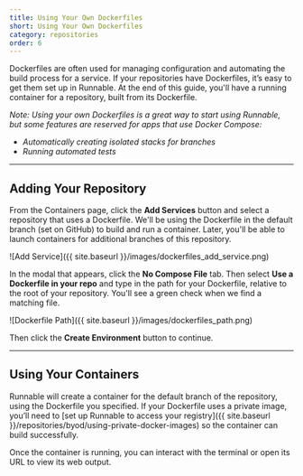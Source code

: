 ```yaml
---
title: Using Your Own Dockerfiles
short: Using Your Own Dockerfiles
category: repositories
order: 6
---
```


Dockerfiles are often used for managing configuration and automating the build process for a service. If your repositories have Dockerfiles, it’s easy to get them set up in Runnable. At the end of this guide, you'll have a running container for a repository, built from its Dockerfile.

*Note: Using your own Dockerfiles is a great way to start using Runnable, but some features are reserved for apps that use Docker Compose:*

- *Automatically creating isolated stacks for branches*
- *Running automated tests*

---

## Adding Your Repository

From the Containers page, click the **Add Services** button and select a repository that uses a Dockerfile. We'll be using the Dockerfile in the default branch (set on GitHub) to build and run a container. Later, you'll be able to launch containers for additional branches of this repository.

![Add Service]({{ site.baseurl }}/images/dockerfiles_add_service.png)

In the modal that appears, click the **No Compose File** tab. Then select **Use a Dockerfile in your repo** and type in the path for your Dockerfile, relative to the root of your repository. You'll see a green check when we find a matching file.

![Dockerfile Path]({{ site.baseurl }}/images/dockerfiles_path.png)

Then click the **Create Environment** button to continue.

---

## Using Your Containers

Runnable will create a container for the default branch of the repository, using the Dockerfile you specified. If your Dockerfile uses a private image, you’ll need to [set up Runnable to access your registry]({{ site.baseurl }}/repositories/byod/using-private-docker-images) so the container can build successfully.

Once the container is running, you can interact with the terminal or open its URL to view its web output.
